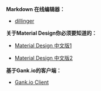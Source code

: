 **Markdown 在线编辑器：**

* [dillinger](http://dillinger.io/)

**关于Material Design你必须要知道的：**

* [Material Design 中文版1](http://www.apkbus.com/design/material-design.html)

* [Material Design 中文版2](http://wiki.jikexueyuan.com/project/material-design/)

**基于Gank.io的客户端：**

* [Gank.io Client](https://github.com/ruijun/awesome-gank.io)

